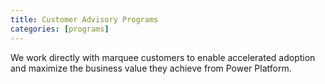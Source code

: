 ```yaml
---
title: Customer Advisory Programs
categories: [programs]
---
```


We work directly with marquee customers to enable accelerated adoption and maximize the business value they achieve from Power Platform.
